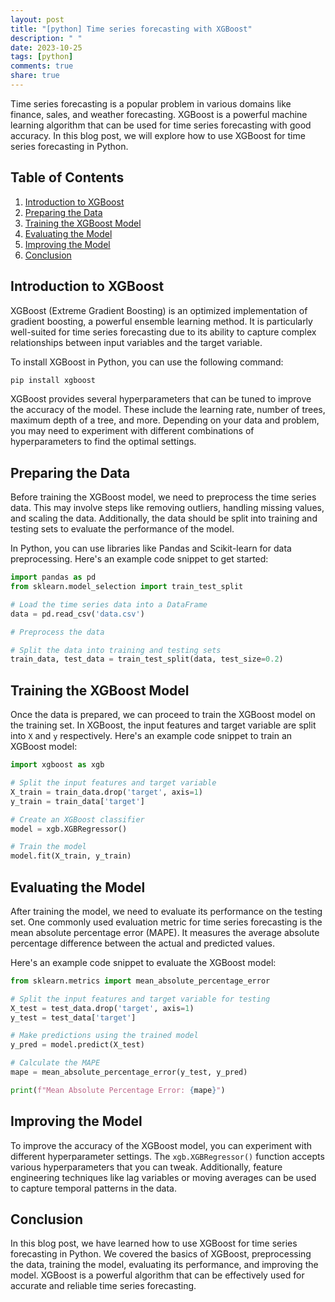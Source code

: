 ```yaml
---
layout: post
title: "[python] Time series forecasting with XGBoost"
description: " "
date: 2023-10-25
tags: [python]
comments: true
share: true
---
```


Time series forecasting is a popular problem in various domains like finance, sales, and weather forecasting. XGBoost is a powerful machine learning algorithm that can be used for time series forecasting with good accuracy. In this blog post, we will explore how to use XGBoost for time series forecasting in Python.

## Table of Contents
1. [Introduction to XGBoost](#introduction-to-xgboost)
2. [Preparing the Data](#preparing-the-data)
3. [Training the XGBoost Model](#training-the-xgboost-model)
4. [Evaluating the Model](#evaluating-the-model)
5. [Improving the Model](#improving-the-model)
6. [Conclusion](#conclusion)

## Introduction to XGBoost

XGBoost (Extreme Gradient Boosting) is an optimized implementation of gradient boosting, a powerful ensemble learning method. It is particularly well-suited for time series forecasting due to its ability to capture complex relationships between input variables and the target variable.

To install XGBoost in Python, you can use the following command:

```python
pip install xgboost
```

XGBoost provides several hyperparameters that can be tuned to improve the accuracy of the model. These include the learning rate, number of trees, maximum depth of a tree, and more. Depending on your data and problem, you may need to experiment with different combinations of hyperparameters to find the optimal settings.

## Preparing the Data

Before training the XGBoost model, we need to preprocess the time series data. This may involve steps like removing outliers, handling missing values, and scaling the data. Additionally, the data should be split into training and testing sets to evaluate the performance of the model.

In Python, you can use libraries like Pandas and Scikit-learn for data preprocessing. Here's an example code snippet to get started:

```python
import pandas as pd
from sklearn.model_selection import train_test_split

# Load the time series data into a DataFrame
data = pd.read_csv('data.csv')

# Preprocess the data

# Split the data into training and testing sets
train_data, test_data = train_test_split(data, test_size=0.2)
```

## Training the XGBoost Model

Once the data is prepared, we can proceed to train the XGBoost model on the training set. In XGBoost, the input features and target variable are split into `X` and `y` respectively. Here's an example code snippet to train an XGBoost model:

```python
import xgboost as xgb

# Split the input features and target variable
X_train = train_data.drop('target', axis=1)
y_train = train_data['target']

# Create an XGBoost classifier
model = xgb.XGBRegressor()

# Train the model
model.fit(X_train, y_train)
```

## Evaluating the Model

After training the model, we need to evaluate its performance on the testing set. One commonly used evaluation metric for time series forecasting is the mean absolute percentage error (MAPE). It measures the average absolute percentage difference between the actual and predicted values.

Here's an example code snippet to evaluate the XGBoost model:

```python
from sklearn.metrics import mean_absolute_percentage_error

# Split the input features and target variable for testing
X_test = test_data.drop('target', axis=1)
y_test = test_data['target']

# Make predictions using the trained model
y_pred = model.predict(X_test)

# Calculate the MAPE
mape = mean_absolute_percentage_error(y_test, y_pred)

print(f"Mean Absolute Percentage Error: {mape}")
```

## Improving the Model

To improve the accuracy of the XGBoost model, you can experiment with different hyperparameter settings. The `xgb.XGBRegressor()` function accepts various hyperparameters that you can tweak. Additionally, feature engineering techniques like lag variables or moving averages can be used to capture temporal patterns in the data.

## Conclusion

In this blog post, we have learned how to use XGBoost for time series forecasting in Python. We covered the basics of XGBoost, preprocessing the data, training the model, evaluating its performance, and improving the model. XGBoost is a powerful algorithm that can be effectively used for accurate and reliable time series forecasting.